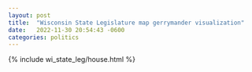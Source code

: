 ```yaml
---
layout: post
title:  "Wisconsin State Legislature map gerrymander visualization"
date:   2022-11-30 20:54:43 -0600
categories: politics
---
```

{% include wi_state_leg/house.html %}